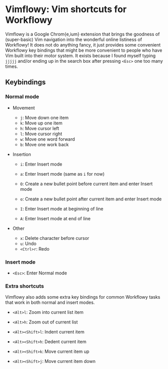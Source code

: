 Vimflowy: Vim shortcuts for Workflowy
=====================================

Vimflowy is a Google Chrom{e,ium} extension that brings the goodness of
(super-basic) Vim navigation into the wonderful online listiness of Workflowy!
It does not do anything fancy, it just provides some convenient Workflowy key
bindings that might be more convenient to people who have Vim built into their
motor system. It exists because I found myself typing `jjjjj` and/or ending
up in the search box after pressing `<Esc>` one too many times.

Keybindings
-----------

### Normal mode ###

* Movement
    - `j`: Move down one item
    - `k`: Move up one item
    - `h`: Move cursor left
    - `l`: Move cursor right
    - `w`: Move one word forward
    - `b`: Move one work back

* Insertion
    - `i`: Enter Insert mode
    - `a`: Enter Insert mode (same as `i` for now)

    - `O`: Create a new bullet point before current item and enter Insert mode
    - `o`: Create a new bullet point after current item and enter Insert mode

    - `I`: Enter Insert mode at beginning of line
    - `A`: Enter Insert mode at end of line

* Other
    - `x`: Delete character before cursor
    - `u`: Undo
    - `<Ctrl>r`: Redo

### Insert mode ###

* `<Esc>`: Enter Normal mode

### Extra shortcuts ###

Vimflowy also adds some extra key bindings for common Workflowy tasks that
work in both normal and insert modes.

* `<Alt>l`: Zoom into current list item
* `<Alt>h`: Zoom out of current list
 
* `<Alt><Shift>l`: Indent current item
* `<Alt><Shift>h`: Dedent current item
 
* `<Alt><Shift>k`: Move current item up
* `<Alt><Shift>j`: Move current item down
